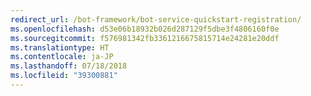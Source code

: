 ```yaml
---
redirect_url: /bot-framework/bot-service-quickstart-registration/
ms.openlocfilehash: d53e06b18932b026d287129f5dbe3f4806160f0e
ms.sourcegitcommit: f576981342fb3361216675815714e24281e20ddf
ms.translationtype: HT
ms.contentlocale: ja-JP
ms.lasthandoff: 07/18/2018
ms.locfileid: "39300881"
---
```

